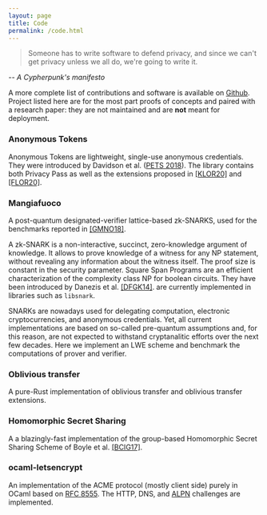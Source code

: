 ```yaml
---
layout: page
title: Code
permalink: /code.html
---
```


>  Someone has to write software to defend privacy, and since we can't get privacy unless we all do,
> we're going to write it.

<cite>-- A Cypherpunk's manifesto</cite>

A more complete list of contributions and software is available on [Github](https://github.com/mmaker).
Project listed here are for the most part proofs of concepts and paired with a research paper:
they are not maintained and are **not** meant for deployment.

### Anonymous Tokens

Anonymous Tokens are lightweight, single-use anonymous credentials.
They were introduced by Davidson et al. ([PETS 2018](https://www.petsymposium.org/2018/files/papers/issue3/popets-2018-0026.pdf)).
The library contains both Privacy Pass as well as the extensions proposed in
[[KLOR20]](https://eprint.iacr.org/2020/072) and
[[FLOR20]](https://eprint.iacr.org/2022/004).

### Mangiafuoco

 A post-quantum designated-verifier lattice-based zk-SNARKS, used for the benchmarks reported in [[GMNO18]](https://eprint.iacr.org/2018/275).

 A zk-SNARK is a non-interactive, succinct, zero-knowledge argument of knowledge.
It allows to prove knowledge of a witness for any $\mathsf{NP}$ statement, without
revealing any information about the witness itself. The proof size is
constant in the security parameter.
Square Span Programs are an efficient characterization of the complexity class
$\mathsf{NP}$ for boolean circuits. They have been introduced by Danezis et al.
[[DFGK14]](https://pdfs.semanticscholar.org/b0f0/a5bd5fa074d1720fb23c47d67b539e4c4591.pdf).
are currently implemented in libraries such as `libsnark`.

SNARKs are nowadays used for delegating computation, electronic
cryptocurrencies, and anonymous credentials.
Yet, all current implementations are based on so-called pre-quantum assumptions
and, for this reason, are not expected to withstand cryptanalitic efforts over
the next few decades.
Here we implement an LWE scheme and benchmark the computations of prover and
verifier.

### Oblivious transfer

A pure-Rust implementation of oblivious transfer and oblivious transfer extensions.

### Homomorphic Secret Sharing

A a blazingly-fast implementation of the group-based Homomorphic Secret Sharing Scheme of Boyle et al. [[BCIG17]](https://eprint.iacr.org/2018/419).

### ocaml-letsencrypt

An implementation of the ACME protocol (mostly client
side) purely in OCaml based on [RFC 8555](https://tools.ietf.org/html/rfc8555).
The HTTP, DNS, and [ALPN](https://tools.ietf.org/html/draft-ietf-acme-tls-alpn-07)
challenges are implemented.
